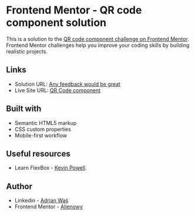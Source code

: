 # Frontend Mentor - QR code component solution

This is a solution to the [QR code component challenge on Frontend Mentor](https://www.frontendmentor.io/challenges/qr-code-component-iux_sIO_H). Frontend Mentor challenges help you improve your coding skills by building realistic projects. 


## Links

- Solution URL: [Any feedback would be great](https://www.frontendmentor.io/solutions/first-project-qr-code-component-html-and-css-pTf3o0s-1p)
- Live Site URL: [QR Code component](https://alienowy.github.io/qr-code-practice/)


## Built with

- Semantic HTML5 markup
- CSS custom properties
- Mobile-first workflow


## Useful resources

- Learn FlexBox - [Kevin Powell](https://www.youtube.com/watch?v=u044iM9xsWU).

## Author

- Linkedin - [Adrian Wąś](https://www.linkedin.com/in/adrian-w%C4%85%C5%9B/)
- Frontend Mentor - [Alienowy](https://www.frontendmentor.io/profile/Alienowy)


